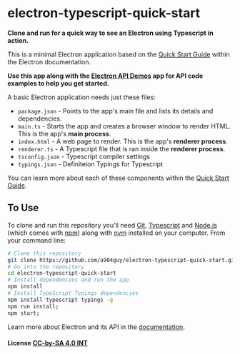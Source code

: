 # electron-typescript-quick-start

**Clone and run for a quick way to see an Electron using Typescript in action.**

This is a minimal Electron application based on the [Quick Start Guide](http://electron.atom.io/docs/latest/tutorial/quick-start) within the Electron documentation.

**Use this app along with the [Electron API Demos](http://electron.atom.io/#get-started) app for API code examples to help you get started.**

A basic Electron application needs just these files:

- `package.json` - Points to the app's main file and lists its details and dependencies.
- `main.ts` - Starts the app and creates a browser window to render HTML. This is the app's **main process**.
- `index.html` - A web page to render. This is the app's **renderer process**.
- `renderer.ts` - A Typescript file that is ran inside the **renderer process**.
- `tsconfig.json` - Typescript compiler settings
- `typings.json` - Definiteion Typings for Typescript

You can learn more about each of these components within the [Quick Start Guide](http://electron.atom.io/docs/latest/tutorial/quick-start).

## To Use

To clone and run this repository you'll need [Git](https://git-scm.com), [Typescript](https://www.typescriptlang.org/) and [Node.js](https://nodejs.org/en/download/) (which comes with [npm](http://npmjs.com)) along with [nvm](https://github.com/creationix/nvm) installed on your computer. From your command line:

```bash
# Clone this repository
git clone https://github.com/a904guy/electron-typescript-quick-start.git
# Go into the repository
cd electron-typescript-quick-start
# Install dependencies and run the app
npm install
# Install TypeScript Typings dependencies
npm install typescript typings -g
npm run install;
npm start;
```

Learn more about Electron and its API in the [documentation](http://electron.atom.io/docs/latest).

#### License [CC-by-SA 4.0 INT](LICENSE.md)
